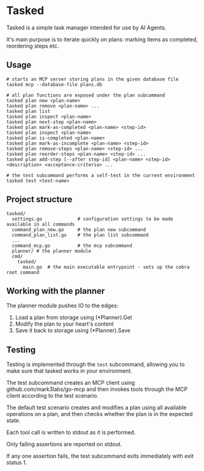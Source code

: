 # Tasked

Tasked is a simple task manager intended for use by AI Agents.

It's main purpose is to iterate quickly on plans: marking items as completed, reordering steps etc.

## Usage

```
# starts an MCP server storing plans in the given database file 
tasked mcp --database-file plans.db

# all plan functions are exposed under the plan subcommand
tasked plan new <plan-name>
tasked plan remove <plan-name> ...
tasked plan list 
tasked plan inspect <plan-name>
tasked plan next-step <plan-name>
tasked plan mark-as-completed <plan-name> <step-id>
tasked plan inspect <plan-name>
tasked plan is-completed <plan-name>
tasked plan mark-as-incomplete <plan-name> <step-id>
tasked plan remove-steps <plan-name> <step-id> ...
tasked plan reorder-steps <plan-name> <step-id> ...
tasked plan add-step [--after step-id] <plan-name> <step-id> <description> <acceptance-criteria> ...

# the test subcommand performs a self-test in the current environment
tasked test <test-name>
```

## Project structure

```
tasked/
  settings.go             # configuration settings to be made available in all commands
  command_plan_new.go     # the plan new subcommand
  command_plan_list.go    # the plan list subcommand
  ...
  command_mcp.go          # the mcp subcommand
  planner/ # the planner module
  cmd/ 
    tasked/
      main.go  # the main executable entrypoint - sets up the cobra root command
```

## Working with the planner

The planner module pushes IO to the edges:

1. Load a plan from storage using (*Planner).Get
2. Modify the plan to your heart's content
3. Save it back to storage using (*Planner).Save

## Testing

Testing is implemented through the `test` subcommand, allowing you to make sure that tasked works in your environment.

The test subcommand creates an MCP client using github.com/mark3labs/go-mcp and then invokes tools through the MCP client according to the test scenario.

The default test scenario creates and modifies a plan using all available operations on a plan, and then checks whether the plan is in the expected state.

Each tool call is written to stdout as it is performed.

Only failing assertions are reported on stdout.

If any one assertion fails, the test subcommand exits immediately with exit status 1.
